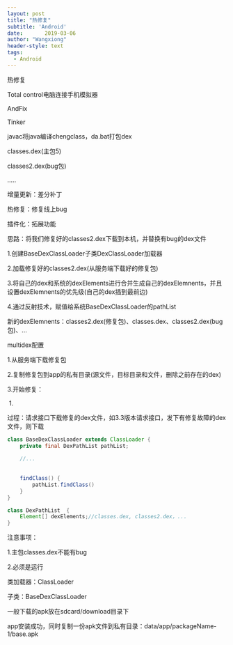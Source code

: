 ```yaml
---
layout: post
title: "热修复"
subtitle: 'Android'
date:       2019-03-06
author: "Wangxiong"
header-style: text
tags:
  - Android
---
```


热修复

Total control电脑连接手机模拟器

AndFix

Tinker

javac将java编译chengclass，da.bat打包dex

classes.dex(主包5)

classes2.dex(bug包)

.....



增量更新：差分补丁

热修复：修复线上bug

插件化：拓展功能



思路：将我们修复好的classes2.dex下载到本机，并替换有bug的dex文件

1.创建BaseDexClassLoader子类DexClassLoader加载器

2.加载修复好的classes2.dex(从服务端下载好的修复包)

3.将自己的dex和系统的dexElements进行合并生成自己的dexElemnents，并且设置dexElemnents的优先级(自己的dex插到最前边)

4.通过反射技术，赋值给系统BaseDexClassLoader的pathList

新的dexElemnents：classes2.dex(修复包)、classes.dex、classes2.dex(bug包)、...



multidex配置



1.从服务端下载修复包

2.复制修复包到app的私有目录(源文件，目标目录和文件，删除之前存在的dex)

3.开始修复：

​	1.



过程：请求接口下载修复的dex文件，如3.3版本请求接口，发下有修复故障的dex文件，则下载

```java
class BaseDexClassLoader extends ClassLoader {
    private final DexPathList pathList;
    
    //...
    
    
    findClass() {
        pathList.findClass()
    }
}
```





```java
class DexPathList  {
    Element[] dexElements;//classes.dex, classes2.dex，...
}
```



注意事项：

1.主包classes.dex不能有bug

2.必须是运行

类加载器：ClassLoader

子类：BaseDexClassLoader



一般下载的apk放在sdcard/download目录下

app安装成功，同时复制一份apk文件到私有目录：data/app/packageName-1/base.apk